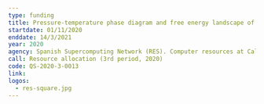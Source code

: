 ```yaml
---
type: funding
title: Pressure-temperature phase diagram and free energy landscape of carbon dioxide
startdate: 01/11/2020
enddate: 14/3/2021
year: 2020
agency: Spanish Supercomputing Network (RES). Computer resources at Calendula and technical support provided by <a href="https://www.scayle.es/"> SCAYLE</a>
call: Resource allocation (3rd period, 2020)
code: QS-2020-3-0013
link:
logos:
  - res-square.jpg
---
```


